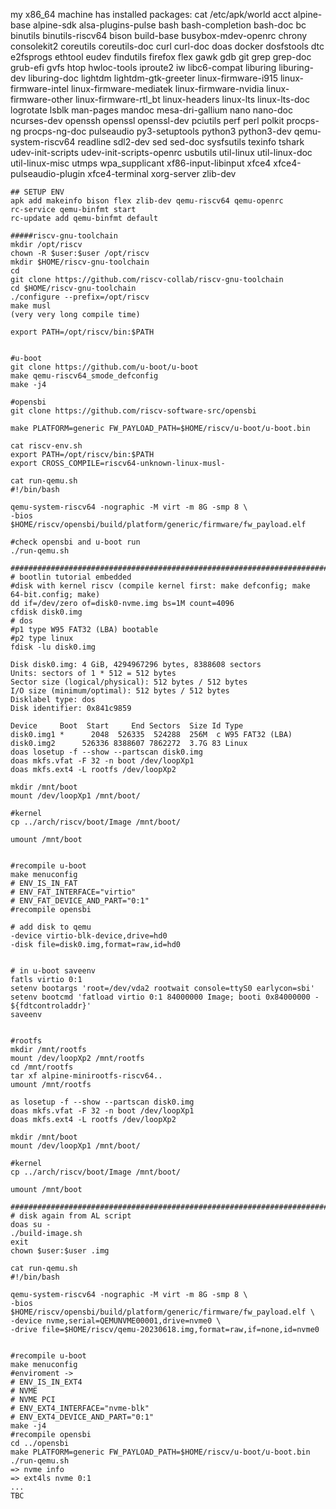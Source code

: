 my x86_64 machine has installed packages:
cat /etc/apk/world
acct
alpine-base
alpine-sdk
alsa-plugins-pulse
bash
bash-completion
bash-doc
bc
binutils
binutils-riscv64
bison
build-base
busybox-mdev-openrc
chrony
consolekit2
coreutils
coreutils-doc
curl
curl-doc
doas
docker
dosfstools
dtc
e2fsprogs
ethtool
eudev
findutils
firefox
flex
gawk
gdb
git
grep
grep-doc
grub-efi
gvfs
htop
hwloc-tools
iproute2
iw
libc6-compat
liburing
liburing-dev
liburing-doc
lightdm
lightdm-gtk-greeter
linux-firmware-i915
linux-firmware-intel
linux-firmware-mediatek
linux-firmware-nvidia
linux-firmware-other
linux-firmware-rtl_bt
linux-headers
linux-lts
linux-lts-doc
logrotate
lsblk
man-pages
mandoc
mesa-dri-gallium
nano
nano-doc
ncurses-dev
openssh
openssl
openssl-dev
pciutils
perf
perl
polkit
procps-ng
procps-ng-doc
pulseaudio
py3-setuptools
python3
python3-dev
qemu-system-riscv64
readline
sdl2-dev
sed
sed-doc
sysfsutils
texinfo
tshark
udev-init-scripts
udev-init-scripts-openrc
usbutils
util-linux
util-linux-doc
util-linux-misc
utmps
wpa_supplicant
xf86-input-libinput
xfce4
xfce4-pulseaudio-plugin
xfce4-terminal
xorg-server
zlib-dev
```
## SETUP ENV
apk add makeinfo bison flex zlib-dev qemu-riscv64 qemu-openrc
rc-service qemu-binfmt start
rc-update add qemu-binfmt default

#####riscv-gnu-toolchain
mkdir /opt/riscv
chown -R $user:$user /opt/riscv
mkdir $HOME/riscv-gnu-toolchain
cd
git clone https://github.com/riscv-collab/riscv-gnu-toolchain
cd $HOME/riscv-gnu-toolchain
./configure --prefix=/opt/riscv
make musl
(very very long compile time)

export PATH=/opt/riscv/bin:$PATH


#u-boot
git clone https://github.com/u-boot/u-boot
make qemu-riscv64_smode_defconfig
make -j4

#opensbi
git clone https://github.com/riscv-software-src/opensbi

make PLATFORM=generic FW_PAYLOAD_PATH=$HOME/riscv/u-boot/u-boot.bin

cat riscv-env.sh 
export PATH=/opt/riscv/bin:$PATH
export CROSS_COMPILE=riscv64-unknown-linux-musl-

cat run-qemu.sh 
#!/bin/bash

qemu-system-riscv64 -nographic -M virt -m 8G -smp 8 \
-bios $HOME/riscv/opensbi/build/platform/generic/firmware/fw_payload.elf

#check opensbi and u-boot run
./run-qemu.sh

###############################################################################################
# bootlin tutorial embedded
#disk with kernel riscv (compile kernel first: make defconfig; make 64-bit.config; make)
dd if=/dev/zero of=disk0-nvme.img bs=1M count=4096
cfdisk disk0.img
# dos
#p1 type W95 FAT32 (LBA) bootable
#p2 type linux
fdisk -lu disk0.img

Disk disk0.img: 4 GiB, 4294967296 bytes, 8388608 sectors
Units: sectors of 1 * 512 = 512 bytes
Sector size (logical/physical): 512 bytes / 512 bytes
I/O size (minimum/optimal): 512 bytes / 512 bytes
Disklabel type: dos
Disk identifier: 0x841c9859

Device     Boot  Start     End Sectors  Size Id Type
disk0.img1 *      2048  526335  524288  256M  c W95 FAT32 (LBA)
disk0.img2      526336 8388607 7862272  3.7G 83 Linux
doas losetup -f --show --partscan disk0.img
doas mkfs.vfat -F 32 -n boot /dev/loopXp1
doas mkfs.ext4 -L rootfs /dev/loopXp2

mkdir /mnt/boot
mount /dev/loopXp1 /mnt/boot/

#kernel 
cp ../arch/riscv/boot/Image /mnt/boot/

umount /mnt/boot


#recompile u-boot
make menuconfig
# ENV_IS_IN_FAT
# ENV_FAT_INTERFACE="virtio"
# ENV_FAT_DEVICE_AND_PART="0:1"
#recompile opensbi

# add disk to qemu
-device virtio-blk-device,drive=hd0
-disk file=disk0.img,format=raw,id=hd0


# in u-boot saveenv
fatls virtio 0:1
setenv bootargs 'root=/dev/vda2 rootwait console=ttyS0 earlycon=sbi'
setenv bootcmd 'fatload virtio 0:1 84000000 Image; booti 0x84000000 - ${fdtcontroladdr}'
saveenv


#rootfs
mkdir /mnt/rootfs
mount /dev/loopXp2 /mnt/rootfs
cd /mnt/rootfs
tar xf alpine-minirootfs-riscv64..
umount /mnt/rootfs

as losetup -f --show --partscan disk0.img
doas mkfs.vfat -F 32 -n boot /dev/loopXp1
doas mkfs.ext4 -L rootfs /dev/loopXp2

mkdir /mnt/boot
mount /dev/loopXp1 /mnt/boot/

#kernel 
cp ../arch/riscv/boot/Image /mnt/boot/

umount /mnt/boot

#####################################################################################################
# disk again from AL script
doas su -
./build-image.sh
exit
chown $user:$user .img

cat run-qemu.sh 
#!/bin/bash

qemu-system-riscv64 -nographic -M virt -m 8G -smp 8 \
-bios $HOME/riscv/opensbi/build/platform/generic/firmware/fw_payload.elf \
-device nvme,serial=QEMUNVME00001,drive=nvme0 \
-drive file=$HOME/riscv/qemu-20230618.img,format=raw,if=none,id=nvme0


#recompile u-boot
make menuconfig
#enviroment ->
# ENV_IS_IN_EXT4
# NVME
# NVME PCI
# ENV_EXT4_INTERFACE="nvme-blk"
# ENV_EXT4_DEVICE_AND_PART="0:1"
make -j4
#recompile opensbi
cd ../opensbi
make PLATFORM=generic FW_PAYLOAD_PATH=$HOME/riscv/u-boot/u-boot.bin
./run-qemu.sh
=> nvme info
=> ext4ls nvme 0:1
...
TBC






```
